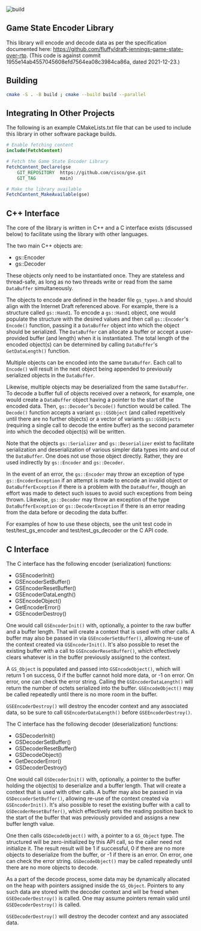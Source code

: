 ![build](https://github.com/cisco/gse/actions/workflows/cmake.yml/badge.svg?branch=main)

Game State Encoder Library
--------------------------

This library will encode and decode data as per the specification
documented here: https://github.com/fluffy/draft-jennings-game-state-over-rtp.
(This code is against commit 1955e14ab4557045608efd7564ea08c3984ca86a,
dated 2021-12-23.)

Building
-------

```bash
cmake -S . -B build ; cmake --build build --parallel
```

Integrating In Other Projects
-----------------------------

The following is an example CMakeLists.txt file that can be used to include
this library in other software package builds.

```cmake
# Enable fetching content
include(FetchContent)

# Fetch the Game State Encoder Library
FetchContent_Declare(gse
    GIT_REPOSITORY  https://github.com/cisco/gse.git
    GIT_TAG         main)

# Make the library available
FetchContent_MakeAvailable(gse)
```

C++ Interface
-------------

The core of the library is written in C++ and a C interface exists (discussed
below) to facilitate using the library with other languages.

The two main C++ objects are:

  * gs::Encoder
  * gs::Decoder

These objects only need to be instantiated once.  They are stateless and
thread-safe, as long as no two threads write or read from the same `DataBuffer`
simultaneously.

The objects to encode are defined in the header file `gs_types.h` and
should align with the Internet Draft referenced above.  For example, there is
a structure called `gs::Hand1`.  To encode a `gs::Hand1` object, one would
populate the structure with the desired values and then call `gs::Encoder`'s
`Encode()` function, passing it a `DataBuffer` object into which the
object should be serialized.  The `DataBuffer` can allocate a buffer
or accept a user-provided buffer (and length) when it is instantiated.
The total length of the encoded object(s) can be determined by calling
`DataBuffer`'s `GetDataLength()` function.

Multiple objects can be encoded into the same `DataBuffer`.  Each call
to `Encode()` will result in the next object being appended to previously
serialized objects in the `DataBuffer`.

Likewise, multiple objects may be deserialized from the same `DataBuffer`.
To decode a buffer full of objects received over a network, for example,
one would create a `DataBuffer` object having a pointer to the start of the
encoded data.  Then, `gs::Decoder`'s `Decode()` function would be called.
The `Decode()` function accepts a variant `gs::GSObject` (and called
repetitively until there are no further objects) or a vector of variants
`gs::GSObjects` (requiring a single call to decode the entire buffer) as the
second parameter into which the decoded object(s) will be written.

Note that the objects `gs::Serializer` and `gs::Deserializer` exist to
facilitate serialization and deserialization of various simpler data types
into and out of the `DataBuffer`.  One does not use those object directly.
Rather, they are used indirectly by `gs::Encoder` and `gs::Decoder`.

In the event of an error, the `gs::Encoder` may throw an exception of
type `gs::EncoderException` if an attempt is made to encode an invalid object
or `DataBufferException` if there is a problem with the `DataBuffer`, though
an effort was made to detect such issues to avoid such exceptions from being
thrown.  Likewise, `gs::Decoder` may throw an exception of the type
`DataBufferException` or `gs::DecoderException` if there is an error reading
from the data before or decoding the data buffer.

For examples of how to use these objects, see the unit test code in
test/test_gs_encoder and test/test_gs_decoder or the C API code.

C Interface
-----------

The C interface has the following encoder (serialization) functions:

  * GSEncoderInit()
  * GSEncoderSetBuffer()
  * GSEncoderResetBuffer()
  * GSEncoderDataLength()
  * GSEncodeObject()
  * GetEncoderError()
  * GSEncoderDestroy()

One would call `GSEncoderInit()` with, optionally, a pointer to the raw buffer
and a buffer length.  That will create a context that is used with other calls.
A buffer may also be passed in via `GSEncoderSetBuffer()`, allowing re-use of
the context created via `GSEncoderInit()`.  It's also possible to reset the
existing buffer with a call to `GSEncoderResetBuffer()`, which effectively
clears whatever is in the buffer previously assigned to the context.

A `GS_Object` is populated and passed into `GSEncodeObject()`, which will
return 1 on success, 0 if the buffer cannot hold more data, or -1 on error.
On error, one can check the error string.  Calling the `GSEncoderDataLength()`
will return the number of octets serialized into the buffer.  `GSEncodeObject()`
may be called repeatedly until there is no more room in the buffer.

`GSEEncoderDestroy()` will destroy the encoder context and any associated data,
so be sure to call `GSEncoderDataLength()` before `GSEEncoderDestroy()`.

The C interface has the following decoder (deserialization) functions:

  * GSDecoderInit()
  * GSDecoderSetBuffer()
  * GSDecoderResetBuffer()
  * GSDecodeObject()
  * GetDecoderError()
  * GSDecoderDestroy()

One would call `GSDecoderInit()` with, optionally, a pointer to the buffer
holding the object(s) to deserialize and a buffer length.  That will create a
context that is used with other calls.  A buffer may also be passed in via
`GSDeccoderSetBuffer()`, allowing re-use of the context created via
`GSEncoderInit()`.  It's also possible to reset the existing buffer with a call
to `GSDecoderResetBuffer()`, which effectively sets the reading position back
to the start of the buffer that was previously provided and assigns a new
buffer length value.

One then calls `GSDecodeObject()` with, a pointer to a `GS_Object` type.  The
structured will be zero-initialized by this API call, so the caller need not
initialize it.  The result result will be 1 if successful, 0 if there are no
more objects to deserialize from the buffer, or -1 if there is an error.
On error, one can check the error string.  `GSDecodeObject()` may be called
repeatedly until there are no more objects to decode.

As a part of the decode process, some data may be dynamically allocated on the
heap with pointers assigned inside the `GS_Object`.  Pointers to any such data
are stored with the decoder context and will be freed when `GSEDecoderDestroy()`
is called.  One may assume pointers remain valid until `GSEDecoderDestroy()` is
called.

`GSEDecoderDestroy()` will destroy the decoder context and any associated data.
